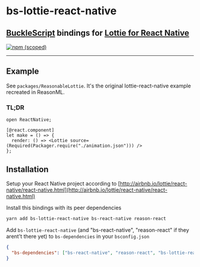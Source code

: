 # bs-lottie-react-native

## [BuckleScript](https://github.com/bucklescript/bucklescript) bindings for [Lottie for React Native](https://github.com/airbnb/lottie-react-native)

[![npm (scoped)](https://img.shields.io/npm/v/bs-lottie-react-native.svg?style=flat-square)](https://www.npmjs.com/package/bs-lottie-react-native)

---

## Example

See `packages/ReasonableLottie`. It's the original lottie-react-native example recreated in ReasonML.

### TL;DR

```reason
open ReactNative;

[@react.component]
let make = () => {
  render: () => <Lottie source=(Required(Packager.require("./animation.json"))) />
};
```

## Installation

Setup your React Native project according to [http://airbnb.io/lottie/react-native/react-native.html](http://airbnb.io/lottie/react-native/react-native.html)

Install this bindings with its peer dependencies

```bash
yarn add bs-lottie-react-native bs-react-native reason-react
```

Add `bs-lottie-react-native` (and "bs-react-native", "reason-react" if they arent't there yet) to `bs-dependencies` in your `bsconfig.json`

```json
{
  "bs-dependencies": ["bs-react-native", "reason-react", "bs-lottie-react-native"]
}
```
